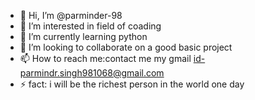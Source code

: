- 👋 Hi, I’m @parminder-98
- 👀 I’m interested in field of coading
- 🌱 I’m currently learning python
- 💞️ I’m looking to collaborate on a good basic project
- 📫 How to reach me:contact me my gmail id-parmindr.singh981068@gmail.com
- ⚡ fact: i will be the richest person in the world one day
